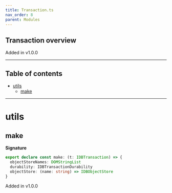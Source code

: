 ```yaml
---
title: Transaction.ts
nav_order: 8
parent: Modules
---
```


## Transaction overview

Added in v1.0.0

---

<h2 class="text-delta">Table of contents</h2>

- [utils](#utils)
  - [make](#make)

---

# utils

## make

**Signature**

```ts
export declare const make: (t: IDBTransaction) => {
  objectStoreNames: DOMStringList
  durability: IDBTransactionDurability
  objectStore: (name: string) => IDBObjectStore
}
```

Added in v1.0.0
